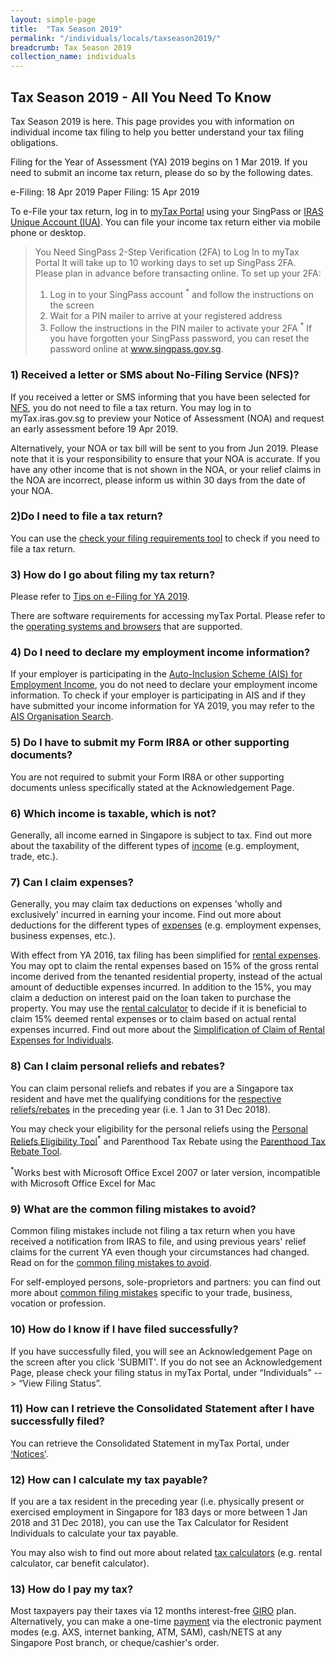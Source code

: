 ```yaml
---
layout: simple-page
title:  "Tax Season 2019"
permalink: "/individuals/locals/taxseason2019/"
breadcrumb: Tax Season 2019
collection_name: individuals
---
```

## Tax Season 2019 - All You Need To Know

Tax Season 2019 is here. This page provides you with information on individual income tax filing to help you better understand your tax filing obligations.

Filing for the Year of Assessment (YA) 2019 begins on 1 Mar 2019.
If you need to submit an income tax return, please do so by the following dates.

e-Filing: 18 Apr 2019
Paper Filing: 15 Apr 2019           

To e-File your tax return, log in to [myTax Portal](https://mytax.iras.gov.sg/ESVWeb/default.aspx) using your SingPass or [IRAS Unique Account (IUA)](https://www.iras.gov.sg/irashome/iras2fa.aspx). 
You can file your income tax return either via mobile phone or desktop.

 
> You Need SingPass 2-Step Verification (2FA) to Log In to myTax Portal
It will take up to 10 working days to set up SingPass 2FA. Please plan in advance before transacting online.
To set up your 2FA:
> 1. Log in to your SingPass account <sup>*</sup> and follow the instructions on the screen
>2. Wait for a PIN mailer to arrive at your registered address
>3. Follow the instructions in the PIN mailer to activate your 2FA
><sup>*</sup> If you have forgotten your SingPass password, you can reset the password online at www.singpass.gov.sg.
 
### 1) Received a letter or SMS about No-Filing Service (NFS)?
If you received a letter or SMS informing that you have been selected for [NFS](https://www.iras.gov.sg/IRASHome/Individuals/Locals/Filing-your-taxes/Individuals-Required-to-File-Tax/No-Filing-Service--NFS-/), you do not need to file a tax return. You may log in to myTax.iras.gov.sg to preview your Notice of Assessment (NOA) and request  an early assessment before 19 Apr 2019.

Alternatively, your NOA or tax bill will be sent to you from Jun 2019. Please note that it is your responsibility to ensure that your NOA is accurate. If you have any other income that is not shown in the NOA, or your relief claims in the NOA are incorrect, please inform us within 30 days from the date of your NOA.

### 2)Do I need to file a tax return?
 You can use the [check your filing requirements tool](https://www.iras.gov.sg/irashome/uploadedFiles/IRASHome/Individuals/Check%20your%20tax%20filing%20requirements(1)(1).xls) to check if you need to file a tax return.

### 3) How do I go about filing my tax return?
Please refer to [Tips on e-Filing for YA 2019](https://www.iras.gov.sg/irashome/e-Services/Individuals/File-Individual-Income-Tax-Form-B1-B/Tips-on-e-Filing-for-YA-2019/).

There are software requirements for accessing myTax Portal. Please refer to the [operating systems and browsers](https://www.iras.gov.sg/irashome/uploadedFiles/IRASHome/e-Services/PC%20Requirements%20and%20Technical%20Issues-R.pdf) that are supported.

### 4) Do I need to declare my employment income information?
If your employer is participating in the [Auto-Inclusion Scheme (AIS) for Employment Income](https://www.iras.gov.sg/irashome/Individuals/Locals/Getting-it-right/Other-Services/Tax-Filing-for-Employees-of-AIS-Employers/), you do not need to declare your employment income information. To check if your employer is participating in AIS and if they have submitted your income information for YA 2019, you may refer to the [AIS Organisation Search](https://mytax.iras.gov.sg/ESVWeb/default.aspx?target=ESubQueryEmployerSubStatusSearch). 

### 5) Do I have to submit my Form IR8A or other supporting documents?
You are not required to submit your Form IR8A or other supporting documents unless specifically stated at the Acknowledgement Page.

### 6) Which income is taxable, which is not?
Generally, all income earned in Singapore is subject to tax. Find out more about the taxability of the different types of [income](https://www.iras.gov.sg/irashome/Individuals/Locals/Working-Out-Your-Taxes/What-is-Taxable--What-is-Not/) (e.g. employment, trade, etc.).

### 7) Can I claim expenses?
Generally, you may claim tax deductions on expenses 'wholly and exclusively' incurred in earning your income. Find out more about deductions for the different types of [expenses](https://www.iras.gov.sg/irashome/Individuals/Locals/Working-Out-Your-Taxes/Deductions-for-Individuals--Reliefs--Expenses--Donations-/) (e.g. employment expenses, business expenses, etc.).

With effect from YA 2016, tax filing has been simplified for [rental expenses](https://www.iras.gov.sg/irashome/Individuals/Locals/Working-Out-Your-Taxes/What-is-Taxable-What-is-Not/Rental-Income-and-Expenses/). You may opt to claim the rental expenses based on 15% of the gross rental income derived from the tenanted residential property, instead of the actual amount of deductible expenses incurred. In addition to the 15%, you may claim a deduction on interest paid on the loan taken to purchase the property. You may use the [rental calculator](https://www.iras.gov.sg/irashome/uploadedFiles/IRASHome/Individuals/Rental%20calculator.xls) to decide if it is beneficial to claim 15% deemed rental expenses or to claim based on actual rental expenses incurred. Find out more about the [Simplification of Claim of Rental Expenses for Individuals](https://www.iras.gov.sg/irashome/uploadedFiles/IRASHome/e-Tax_Guides/e-Tax%20Guide_IIT_Simplification_of_Claim_of_Rental_Expenses_for_Individuals.pdf).

### 8) Can I claim personal reliefs and rebates?
You can claim personal reliefs and rebates if you are a Singapore tax resident and have met the qualifying conditions for the [respective reliefs/rebates](https://www.iras.gov.sg/irashome/Individuals/Locals/Working-Out-Your-Taxes/Deductions-for-Individuals--Reliefs--Expenses--Donations-/) in the preceding year (i.e. 1 Jan to 31 Dec 2018).

You may check your eligibility for the personal reliefs using the [Personal Reliefs Eligibility Tool](https://www.iras.gov.sg/irashome/uploadedFiles/IRASHome/Quick_Links/Copy%20of%20Personal%20Reliefs%20Eligibility%20Tool.xls)<sup>*</sup> and Parenthood Tax Rebate using the [Parenthood Tax Rebate Tool](https://www.iras.gov.sg/irashome/uploadedFiles/IRASHome/Individuals/PTR%20calculator.xls).

<sup>*</sup>Works best with Microsoft Office Excel 2007 or later version, incompatible with Microsoft Office Excel for Mac

### 9) What are the common filing mistakes to avoid?
Common filing mistakes include not filing a tax return when you have received a notification from IRAS to file, and using previous years' relief claims for the current YA even though your circumstances had changed. Read on for the [common filing mistakes to avoid](https://www.iras.gov.sg/irashome/Individuals/Locals/Filing-your-taxes/Common-Filing-Mistakes/).

For self-employed persons, sole-proprietors and partners: you can find out more about [common filing mistakes](https://www.iras.gov.sg/irashome/Businesses/Self-Employed/Filing-your-taxes/Common-Filing-Mistakes-To-Avoid/) specific to your trade, business, vocation or profession.


### 10) How do I know if I have filed successfully?
If you have successfully filed, you will see an Acknowledgement Page on the screen after you click 'SUBMIT'.  If you do not see an Acknowledgement Page, please check your filing status in myTax Portal, under “Individuals” --> “View Filing Status”.

### 11) How can I retrieve the Consolidated Statement after I have successfully filed?
 You can retrieve the Consolidated Statement in myTax Portal, under [‘Notices’](http://mytax.iras.gov.sg/ESVWeb/default.aspx?target=MPORCorrespMain&taxtype=101&toLoginSelection=true).

### 12) How can I calculate my tax payable?
If you are a tax resident in the preceding year (i.e. physically present or exercised employment in Singapore for 183 days or more between 1 Jan 2018 and 31 Dec 2018), you can use the Tax Calculator for Resident Individuals to calculate your tax payable.

You may also wish to find out more about related [tax calculators](https://www.iras.gov.sg/irashome/Quick-Links/Calculators/) (e.g. rental calculator, car benefit calculator).

### 13) How do I pay my tax?
Most taxpayers pay their taxes via 12 months interest-free [GIRO](https://www.iras.gov.sg/IRASHome/Quick-Links/Payments/Applying-for-GIRO/) plan. Alternatively, you can make a one-time [payment](https://www.iras.gov.sg/irashome/Property/Property-owners/Paying-your-taxes/How-to-Pay-Tax/) via the electronic payment modes (e.g. AXS, internet banking, ATM, SAM), cash/NETS at any Singapore Post branch, or cheque/cashier's order.
